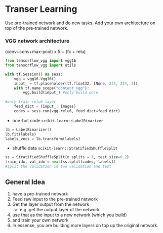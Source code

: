 # Transer Learning

Use pre-trained network and do new tasks. Add your own architecture on top of the pre-trained network.

### VGG network architecture

(conv+conv+max-pool) x 5 + (fc + relu)

```python
from tensorflow_vgg import vgg16
from tensorflow_vgg import utils

with tf.Session() as sess:
    vgg = vgg16.Vgg16()
    input_ = tf.placeholder(tf.float32, [None, 224, 224, 3])
    with tf.name_scope("content_vgg"):
        vgg.build(input_) #only build once
        
#only train relu6 layer
    feed_dict = {input_: images}
    codes = sess.run(vgg.relu6, feed_dict=feed_dict)
```

- one-hot code `scikit-learn::LabelBinarizer`

```python
lb = LabelBinarizer()
lb.fit(labels)
labels_vecs = lb.transform(labels)
```

- shuffle data `scikit-learn::StratifiedShuffleSplit`

```python
ss = StratifiedShuffleSplit(n_splits = 1, test_size=0.2)
train_idx, val_idx = next(ss.split(codes, labels))
#split the validation in two validation and test
```

## General Idea

1. have a pre-trained network
2. Feed raw input to the pre-trained network
3. Get the layer output from the network 
    - e.g. get the output layer of the network
4. use that as the input to a new network (which you build)
5. and train your own network
6. In essense, you are building more layers on top up the original network.